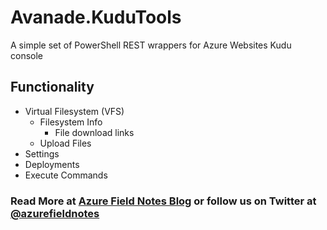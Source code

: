 [Azure Field Notes Blog]: https://www.azurefieldnotes.com
[@azurefieldnotes]: https://twitter.com/azurefieldnotes

# Avanade.KuduTools
A simple set of PowerShell REST wrappers for Azure Websites Kudu console

## Functionality
* Virtual Filesystem (VFS)
    * Filesystem Info
        * File download links
    * Upload Files
* Settings
* Deployments
* Execute Commands
### Read More at [Azure Field Notes Blog][] or follow us on Twitter at [@azurefieldnotes][]
